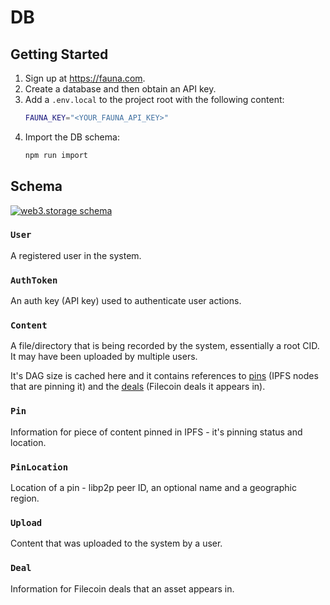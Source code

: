 # DB

## Getting Started

1. Sign up at https://fauna.com.
2. Create a database and then obtain an API key.
3. Add a `.env.local` to the project root with the following content:
    ```sh
    FAUNA_KEY="<YOUR_FAUNA_API_KEY>"
    ```
4. Import the DB schema:
    ```sh
    npm run import
    ```

## Schema

[![web3.storage schema](https://user-images.githubusercontent.com/152863/124463647-16f0bb00-dd8b-11eb-9a71-d710f5d77078.jpg)](https://user-images.githubusercontent.com/152863/124463647-16f0bb00-dd8b-11eb-9a71-d710f5d77078.jpg)

### `User`

A registered user in the system.

### `AuthToken`

An auth key (API key) used to authenticate user actions.

### `Content`

A file/directory that is being recorded by the system, essentially a root CID. It may have been uploaded by multiple users.

It's DAG size is cached here and it contains references to [pins](#pin) (IPFS nodes that are pinning it) and the [deals](#deal) (Filecoin deals it appears in).

### `Pin`

Information for piece of content pinned in IPFS - it's pinning status and location.

### `PinLocation`

Location of a pin - libp2p peer ID, an optional name and a geographic region.

### `Upload`

Content that was uploaded to the system by a user.

### `Deal`

Information for Filecoin deals that an asset appears in.
